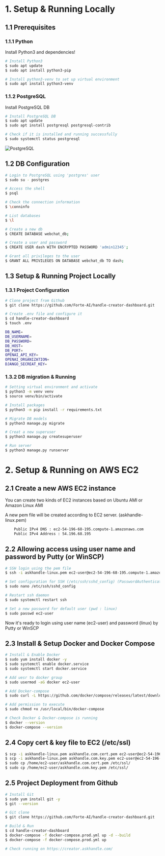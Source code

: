 # 1. Setup & Running Locally
## 1.1 Prerequisites
### 1.1.1 Python

Install Python3 and dependencies!

```bash
# Install Python3
$ sudo apt update
$ sudo apt install python3-pip

# Install python3-venv to set up virtual environment 
$ sudo apt install python3-venv
```

### 1.1.2 PostgreSQL
Install PostgreSQL DB
```bash
# Install PostgreSQL DB
$ sudo apt update
$ sudo apt install postgresql postgresql-contrib

# Check if it is installed and running successfully
$ sudo systemctl status postgresql
```
![PostgreSQL](images/postgre_running.png "Sign In")

## 1.2 DB Configuration

```bash
# Login to PostgreSQL using 'postgres' user
$ sudo su - postgres

# Access the shell
$ psql

# Check the connection information
$ \conninfo

# List databases
$ \l

# Create a new db
$ CREATE DATABASE webchat_db;

# Create a user and password
$ CREATE USER dash WITH ENCRYPTED PASSWORD 'admin12345';

# Grant all privileges to the user
$ GRANT ALL PRIVILEGES ON DATABASE webchat_db TO dash;
```

## 1.3 Setup & Running Project Locally

### 1.3.1 Project Configuration

```bash
# Clone project from Github
$ git clone https://github.com/Forte-AI/handle-creator-dashboard.git

# Create .env file and configure it
$ cd handle-creator-dashboard
$ touch .env

DB_NAME=
DB_USERNAME=
DB_PASSWORD=
DB_HOST=
DB_PORT=
OPENAI_API_KEY=
OPENAI_ORGANIZATION=
DJANGO_SECREAT_KEY=
```

### 1.3.2 DB migration & Running

```bash
# Setting virtual environment and activate
$ python3 -m venv venv
$ source venv/bin/activate

# Install packages
$ python3 -m pip install -r requirements.txt

# Migrate DB models
$ python3 manage.py migrate

# Creat a new superuser
$ python3 manage.py createsuperuser

# Run server
$ python3 manage.py runserver
```

# 2. Setup & Running on AWS EC2

## 2.1 Create a new AWS EC2 instance
You can create two kinds of EC2 instances based on Ubuntu AMI or Amazon Linux AMI

A new pem file will be created according to EC2 server. (askhandle-linux.pem)

```bash
    Public IPv4 DNS : ec2-54-196-68-195.compute-1.amazonaws.com
    Public IPv4 Address : 54.196.68.195
```

## 2.2 Allowing access using user name and password by Putty (or WinSCP)

```bash
# SSH login using the pem file
$ ssh -i askhandle-linux.pem ec2-user@ec2-54-196-68-195.compute-1.amazonaws.com

# Set configuration for SSH (/etc/ssh/sshd_config) (PasswordAuthentication no -> PasswordAuthentication yes)
$ sudo nano /etc/ssh/sshd_config

# Restart ssh daemon
$ sudo systemctl restart ssh

# Set a new password for default user (pwd : linux)
$ sudo passwd ec2-user
```
Now it's ready to login using user name (ec2-user) and password (linux) by Putty or WinSCP

## 2.3 Install & Setup Docker and Docker Compose

```bash
# Install & Enable Docker
$ sudo yum install docker -y
$ sudo systemctl enable docker.service
$ sudo systemctl start docker.service

# Add uesr to docker group
$ sudo usermod -aG docker ec2-user

# Add Docker-compose
$ sudo curl -L https://github.com/docker/compose/releases/latest/download/docker-compose-$(uname -s)-$(uname -m) -o /usr/local/bin/docker-compose

# Add permission to execute
$ sudo chmod +x /usr/local/bin/docker-compose

# Check Docker & Docker-compose is running
$ docker --version
$ docker-compose --version
```

## 2.4 Copy cert & key file to EC2 (/etc/ssl)

```bash
$ scp -i askhandle-linux.pem askhandle.com.cert.pem ec2-user@ec2-54-196-68-195.compute-1.amazonaws.com:/home/ec2-user/     
$ scp -i askhandle-linux.pem askhandle.com.key.pem ec2-user@ec2-54-196-68-195.compute-1.amazonaws.com:/home/ec2-user/
$ sudo cp /home/ec2-user/askhandle.com.cert.pem /etc/ssl/
$ sudo cp /home/ec2-user/askhandle.com.key.pem /etc/ssl/
```

## 2.5 Project Deployment from Github

```bash
# Install Git
$ sudo yum install git -y
$ git --version

# Git clone
$ git clone https://github.com/Forte-AI/handle-creator-dashboard.git

# Build & Run
$ cd handle-creator-dashboard
$ docker-compose -f docker-compose.prod.yml up -d --build
$ docker-compose -f docker-compose.prod.yml up

# Check running on https://creator.askhandle.com/
```

